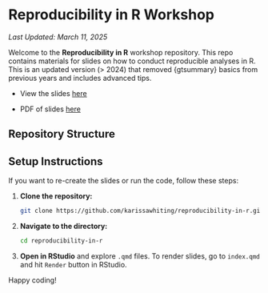 # Reproducibility in R Workshop

*Last Updated: March 11, 2025*

Welcome to the **Reproducibility in R** workshop repository. This repo contains materials for slides on how to conduct reproducible analyses in R. This is an updated version (> 2024) that removed {gtsummary} basics from previous years and includes advanced tips. 

- View the slides [here](https://www.karissawhiting.com/reproducibility-in-r)

- PDF of slides [here](https://github.com/karissawhiting/reproducibility-in-r/blob/main/reproducibility-in-R-2025.pdf)

## Repository Structure


## Setup Instructions

If you want to re-create the slides or run the code, follow these steps:

1. **Clone the repository:**
   ```bash
   git clone https://github.com/karissawhiting/reproducibility-in-r.git
   ```
2. **Navigate to the directory:**
   ```bash
   cd reproducibility-in-r
   ```
4. **Open in RStudio** and explore `.qmd` files. To render slides, go to `index.qmd` and hit `Render` button in RStudio. 


Happy coding!
